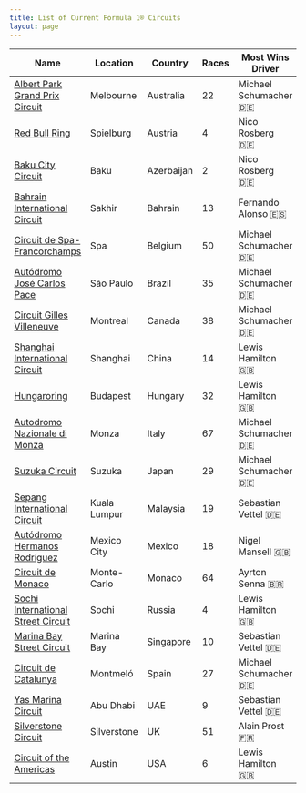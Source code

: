 ```yaml
---
title: List of Current Formula 1® Circuits
layout: page
---
```



| Name | Location | Country | Races | Most Wins Driver | Wins |
|--|--|--|--|--|--|
| [Albert Park Grand Prix Circuit](/f1/circuits/albert_park) | Melbourne | Australia | 22 | Michael Schumacher 🇩🇪 | 4 |
| [Red Bull Ring](/f1/circuits/red_bull_ring) | Spielburg | Austria | 4 | Nico Rosberg 🇩🇪 | 2 |
| [Baku City Circuit](/f1/circuits/BAK) | Baku | Azerbaijan | 2 | Nico Rosberg 🇩🇪 | 1 |
| [Bahrain International Circuit](/f1/circuits/bahrain) | Sakhir | Bahrain | 13 | Fernando Alonso 🇪🇸 | 3 |
| [Circuit de Spa-Francorchamps](/f1/circuits/spa) | Spa | Belgium | 50 | Michael Schumacher 🇩🇪 | 6 |
| [Autódromo José Carlos Pace](/f1/circuits/interlagos) | São Paulo | Brazil | 35 | Michael Schumacher 🇩🇪 | 4 |
| [Circuit Gilles Villeneuve](/f1/circuits/villeneuve) | Montreal | Canada | 38 | Michael Schumacher 🇩🇪 | 7 |
| [Shanghai International Circuit](/f1/circuits/shanghai) | Shanghai | China | 14 | Lewis Hamilton 🇬🇧 | 4 |
| [Hungaroring](/f1/circuits/hungaroring) | Budapest | Hungary | 32 | Lewis Hamilton 🇬🇧 | 5 |
| [Autodromo Nazionale di Monza](/f1/circuits/monza) | Monza | Italy | 67 | Michael Schumacher 🇩🇪 | 5 |
| [Suzuka Circuit](/f1/circuits/suzuka) | Suzuka | Japan | 29 | Michael Schumacher 🇩🇪 | 6 |
| [Sepang International Circuit](/f1/circuits/sepang) | Kuala Lumpur | Malaysia | 19 | Sebastian Vettel 🇩🇪 | 4 |
| [Autódromo Hermanos Rodríguez](/f1/circuits/rodriguez) | Mexico City | Mexico | 18 | Nigel Mansell 🇬🇧 | 2 |
| [Circuit de Monaco](/f1/circuits/monaco) | Monte-Carlo | Monaco | 64 | Ayrton Senna 🇧🇷 | 6 |
| [Sochi International Street Circuit](/f1/circuits/sochi) | Sochi | Russia | 4 | Lewis Hamilton 🇬🇧 | 2 |
| [Marina Bay Street Circuit](/f1/circuits/marina_bay) | Marina Bay | Singapore | 10 | Sebastian Vettel 🇩🇪 | 4 |
| [Circuit de Catalunya](/f1/circuits/catalunya) | Montmeló | Spain | 27 | Michael Schumacher 🇩🇪 | 6 |
| [Yas Marina Circuit](/f1/circuits/yas_marina) | Abu Dhabi | UAE | 9 | Sebastian Vettel 🇩🇪 | 3 |
| [Silverstone Circuit](/f1/circuits/silverstone) | Silverstone | UK | 51 | Alain Prost 🇫🇷 | 5 |
| [Circuit of the Americas](/f1/circuits/americas) | Austin | USA | 6 | Lewis Hamilton 🇬🇧 | 4 |



